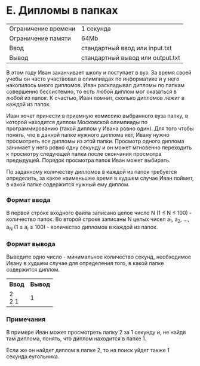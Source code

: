 <h1>E. Дипломы в папках</h1>

<table>
   <tr>
    <td>Ограничение времени</td>
    <td>1 секунда</td>
   </tr>
   <tr>
    <td>Ограничение памяти</td>
    <td>64Mb</td>
  </tr>
   <tr>
    <td>Ввод</td>
    <td>стандартный ввод или input.txt</td>
  </tr>
   <tr>
    <td>Вывод</td>
    <td>стандартный вывод или output.txt</td>
  </tr>
 </table>

В этом году Иван заканчивает школу и поступает в вуз. За время своей учебы он часто участвовал в олимпиадах по информатике и у него накопилось много дипломов. Иван раскладывал дипломы по папкам совершенно бессистемно, то есть любой диплом мог оказаться в любой из папок. К счастью, Иван помнит, сколько дипломов лежит в каждой из папок.

Иван хочет принести в приемную комиссию выбранного вуза папку, в которой находится диплом Московской олимпиады по программированию (такой диплом у Ивана ровно один). Для того чтобы понять, что в данной папке нужного диплома нет, Ивану нужно просмотреть все дипломы из этой папки. Просмотр одного диплома занимает у него ровно одну секунду и он может мгновенно переходить к просмотру следующей папки после окончания просмотра предыдущей. Порядок просмотра папок Иван может выбирать.

По заданному количеству дипломов в каждой из папок требуется определить, за какое наименьшее время в худшем случае Иван поймет, в какой папке содержится нужный ему диплом.

### Формат ввода
В первой строке входного файла записано целое число N (1 ≤ N ≤ 100) - количество папок. Во второй строке записаны N целых чисел a<sub>1</sub>, a<sub>2</sub>, ..., a<sub>N</sub> (1 ≤ a<sub>i</sub> ≤ 100) - количество дипломов в каждой из папок.

### Формат вывода
Выведите одно число - минимальное количество секунд, необходимое Ивану в худшем случае для определения того, в какой папке содержится диплом.

<table>
   <tr>
    <th>Ввод</th>
    <th>Вывод</th>
   </tr>
   <tr>
    <td>2 <br> 2 1 </td>
    <td>1</td>
  </tr>
 </table>
 
### Примечания

В примере Иван может просмотреть папку 2 за 1 секунду и, не найдя там диплома, понять, что диплом находится в папке 1.

Если же он найдет диплом в папке 2, то на поиск уйдет также 1 секунда.еугольника.



